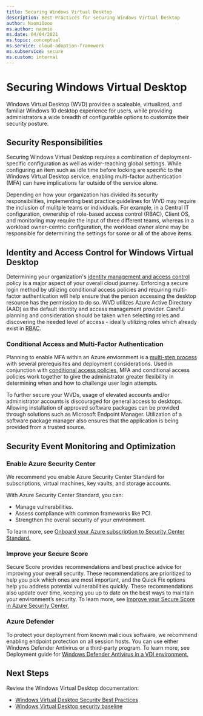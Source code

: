 ```yaml
---
title: Securing Windows Virtual Desktop
description: Best Practices for securing Windows Virtual Desktop
author: NaomiOooo
ms.author: naomio
ms.date: 04/04/2021
ms.topic: conceptual
ms.service: cloud-adoption-framework
ms.subservice: secure
ms.custom: internal
---
```


# Securing Windows Virtual Desktop
Windows Virtual Desktop (WVD) provides a scaleable, virtualized, and familiar Windows 10 desktop experience for users, while providing administrators a wide breadth of configuratble options to customize their security posture.


## Security Responsibilities

Securing Windows Virtual Desktop requires a combination of deployment-specific configuration as well as wider-reaching global settings. While configuring an item such as idle time before locking are specific to the Windows Virtual Desktop service, enabling multi-factor authentication (MFA) can have implications far outside of the service alone.

Depending on how your organization has divided its security responsibilities, implementing best practice guidelines for WVD may require the inclusion of mulitple teams or individuals. For example, in a Central IT configuration, ownership of role-based access control (RBAC), Client OS, and monitoring may require the input of three different teams, whereas in a workload owner-centric configuration, the workload owner alone may be responsible for determining the settings for some or all of the above items.


## Identity and Access Control for Windows Virtual Desktop

Determining your organization's [identity management and access control](https://docs.microsoft.com/azure/security/fundamentals/identity-management-best-practices) policy is a major aspect of your overall cloud journey. Enforcing a secure login method by utilizing conditional access policies and requiring multi-factor authentication will help ensure that the person accessing the desktop resource has the permission to do so. WVD utilizes Azure Active Directory (AAD) as the default identity and access management provider. Careful planning and consideration should be taken when selecting roles and discovering the needed level of access - ideally utilizing roles which already exist in [RBAC](https://docs.microsoft.com/azure/virtual-desktop/faq#what-are-the-minimum-admin-permissions-i-need-to-manage-objects).

### Conditional Access and Multi-Factor Authentication

Planning to enable MFA within an Azure enviornment is a [multi-step process](https://docs.microsoft.com/azure/active-directory/authentication/howto-mfa-getstarted) with several prerequisites and deployment considerations. Used in conjunction with [conditional access policies](https://docs.microsoft.com/azure/active-directory/authentication/howto-mfa-getstarted#enable-multi-factor-authentication-with-conditional-access), MFA and conditional access policies work together to give the administrator greater flexibility in determining when and how to challenge user login attempts. 

To further secure your WVDs, usage of elevated accounts and/or administrator accounts is discouraged for general access to desktops. Allowing installation of approved software packages can be provided through solutions such as Microsoft Endpoint Manager. Utilization of a software package manager also ensures that the application is being provided from a trusted source.


## Security Event Monitoring and Optimization
### Enable Azure Security Center
We recommend you enable Azure Security Center Standard for subscriptions, virtual machines, key vaults, and storage accounts.

With Azure Security Center Standard, you can:

- Manage vulnerabilities.
- Assess compliance with common frameworks like PCI.
- Strengthen the overall security of your environment.

To learn more, see [Onboard your Azure subscription to Security Center Standard.](https://docs.microsoft.com/en-us/azure/security-center/security-center-get-started)

### Improve your Secure Score

Secure Score provides recommendations and best practice advice for improving your overall security. These recommendations are prioritized to help you pick which ones are most important, and the Quick Fix options help you address potential vulnerabilities quickly. These recommendations also update over time, keeping you up to date on the best ways to maintain your environment’s security. To learn more, see [Improve your Secure Score in Azure Security Center.](https://docs.microsoft.com/en-us/azure/security-center/secure-score-security-controls)

### Azure Defender
To protect your deployment from known malicious software, we recommend enabling endpoint protection on all session hosts. You can use either Windows Defender Antivirus or a third-party program. To learn more, see Deployment guide for [Windows Defender Antivirus in a VDI environment.](https://docs.microsoft.com/microsoft-365/security/defender-endpoint/deployment-vdi-microsoft-defender-antivirus) 



## Next Steps
Review the Windows Virtual Desktop documentation:
- [Windows Virtual Desktop Security Best Practices](https://docs.microsoft.com/azure/virtual-desktop/security-guide)
- [Windows Virtual Desktop security baseline](https://docs.microsoft.com/security/benchmark/azure/baselines/windows-virtual-desktop-security-baseline)
